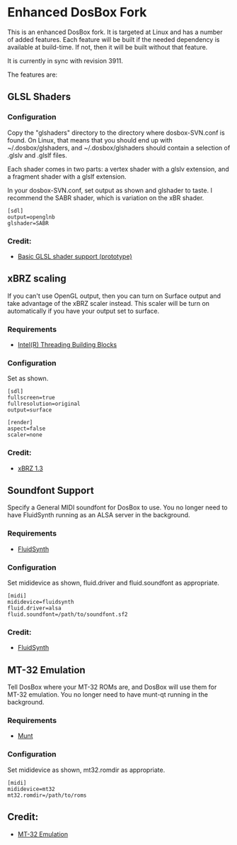 # Enhanced DosBox Fork

This is an enhanced DosBox fork. It is targeted at Linux and has a number of added
features. Each feature will be built if the needed dependency is available at build-time.
If not, then it will be built without that feature.

It is currently in sync with revision 3911.

The features are:

## GLSL Shaders

### Configuration

Copy the "glshaders" directory to the directory where dosbox-SVN.conf is found. On Linux, that means that you
should end up with ~/.dosbox/glshaders, and ~/.dosbox/glshaders should contain a selection of .glslv and .glslf
files.

Each shader comes in two parts: a vertex shader with a glslv extension, and a fragment shader with a glslf
extension.

In your dosbox-SVN.conf, set output as shown and glshader to taste. I recommend the SABR shader, which
is variation on the xBR shader.

    [sdl]
	output=openglnb
	glshader=SABR

### Credit:

* [Basic GLSL shader support (prototype)](http://www.vogons.org/viewtopic.php?f=41&t=36342&start=20#p319636)

## xBRZ scaling

If you can't use OpenGL output, then you can turn on Surface output and take advantage of the xBRZ scaler instead.
This scaler will be turn on automatically if you have your output set to surface.

### Requirements

* [Intel(R) Threading Building Blocks](https://www.threadingbuildingblocks.org/)

### Configuration

Set as shown.

    [sdl]
	fullscreen=true
	fullresolution=original
	output=surface

	[render]
	aspect=false
	scaler=none

### Credit:

* [xBRZ 1.3](http://www.vogons.org/viewtopic.php?t=34125)

## Soundfont Support

Specify a General MIDI soundfont for DosBox to use. You no longer need to have
FluidSynth running as an ALSA server in the background.

### Requirements

* [FluidSynth](http://www.fluidsynth.org/)

### Configuration

Set mididevice as shown, fluid.driver and fluid.soundfont as appropriate.

	[midi]
	mididevice=fluidsynth
	fluid.driver=alsa
	fluid.soundfont=/path/to/soundfont.sf2

### Credit:

* [FluidSynth](http://www.vogons.org/viewtopic.php?f=32&t=27831&start=20#p385413)

## MT-32 Emulation

Tell DosBox where your MT-32 ROMs are, and DosBox will use them for MT-32 emulation.
You no longer need to have munt-qt running in the background.

### Requirements

* [Munt](http://munt.sourceforge.net/)

### Configuration

Set mididevice as shown, mt32.romdir as appropriate.

	[midi]
	mididevice=mt32
	mt32.romdir=/path/to/roms

## Credit:

* [MT-32 Emulation](https://raw.githubusercontent.com/munt/munt/master/DOSBox-mt32-patch/dosbox-SVN-r3892-mt32-patch.diff)
